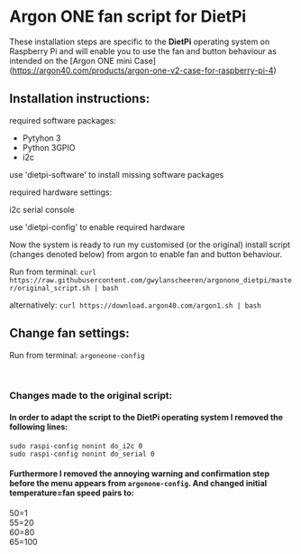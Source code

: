 # Argon ONE fan script for DietPi
These installation steps are specific to the **DietPi** operating system on Raspberry Pi and will enable you to use the fan and button behaviour as intended on the [Argon ONE mini Case]
(https://argon40.com/products/argon-one-v2-case-for-raspberry-pi-4)
## Installation instructions:

required software packages:

- Pytyhon 3
- Python 3GPIO
- i2c

use 'dietpi-software' to install missing software packages

required hardware settings:

i2c
serial console

use 'dietpi-config' to enable required hardware

Now the system is ready to run my customised (or the original) install script (changes denoted below) from argon to enable fan and button behaviour. 

Run from terminal: 
`curl https://raw.githubusercontent.com/gwylanscheeren/argonone_dietpi/master/original_script.sh | bash`

alternatively: 
`curl https://download.argon40.com/argon1.sh | bash`

## Change fan settings:

Run from terminal: `argoneone-config`

&nbsp;  

### Changes made to the original script:
#### In order to adapt the script to the DietPi operating system I removed the following lines:

`sudo raspi-config nonint do_i2c 0`  
`sudo raspi-config nonint do_serial 0`

#### Furthermore I removed the annoying warning and confirmation step before the menu appears from `argonone-config`. And changed initial temperature=fan speed pairs to:
50=1  
55=20  
60=80  
65=100
